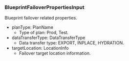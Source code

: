 ### BlueprintFailoverPropertiesInput
Blueprint failover related properties.

- planType: PlanName
  - Type of plan: Prod, Test.
- dataTransferType: DataTransferType
  - Data transfer type: EXPORT, INPLACE, HYDRATION.
- targetLocation: LocationInfo
  - Failover target location information.
